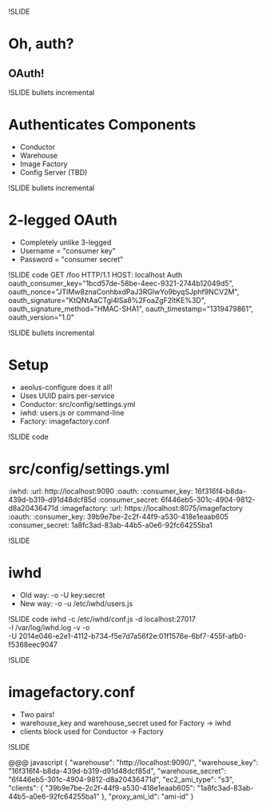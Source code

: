!SLIDE
# Oh, auth? #
## OAuth! ##

!SLIDE bullets incremental
# Authenticates Components #

* Conductor
* Warehouse
* Image Factory
* Config Server (TBD)

!SLIDE bullets incremental
# 2-legged OAuth #

* Completely unlike 3-legged
* Username = "consumer key"
* Password = "consumer secret"

!SLIDE code
 GET /foo HTTP/1.1
 HOST: localhost
 Auth oauth_consumer_key="1bcd57de-58be-4eec-9321-2744b12049d5",
   oauth_nonce="JTIMw8znaConhbxdPaJ3RGlwYo9byqSJphf9NCV2M",
   oauth_signature="KtQNtAaCTgi4lSa8%2FoaZgF2ltKE%3D",
   oauth_signature_method="HMAC-SHA1",
   oauth_timestamp="1319479861", oauth_version="1.0"

!SLIDE bullets incremental
# Setup #
* aeolus-configure does it all!
* Uses UUID pairs per-service
* Conductor: src/config/settings.yml
* iwhd: users.js or command-line
* Factory: imagefactory.conf

!SLIDE code
# src/config/settings.yml #
  :iwhd:
    :url: http://localhost:9090
    :oauth:
      :consumer_key: 16f316f4-b8da-439d-b319-d91d48dcf85d
      :consumer_secret: 6f446eb5-301c-4904-9812-d8a20436471d
  :imagefactory:
    :url: https://localhost:8075/imagefactory
    :oauth:
      :consumer_key: 39b9e7be-2c2f-44f9-a530-418e1eaab605
      :consumer_secret: 1a8fc3ad-83ab-44b5-a0e6-92fc64255ba1


!SLIDE
# iwhd #
* Old way: -o -U key:secret
* New way: -o -u /etc/iwhd/users.js

!SLIDE code
  iwhd -c /etc/iwhd/conf.js -d localhost:27017 \
  -l /var/log/iwhd.log -v -o \
  -U 2014e046-e2e1-4112-b734-f5e7d7a56f2e:01f1576e-6bf7-455f-afb0-f5368eec9047

!SLIDE
# imagefactory.conf #
* Two pairs!
* warehouse_key and warehouse_secret used for Factory -> iwhd
* clients block used for Conductor -> Factory


!SLIDE

  @@@ javascript
  {
    "warehouse": "http://localhost:9090/",
    "warehouse_key": "16f316f4-b8da-439d-b319-d91d48dcf85d",
    "warehouse_secret": "6f446eb5-301c-4904-9812-d8a20436471d",
    "ec2_ami_type": "s3",
    "clients": {
      "39b9e7be-2c2f-44f9-a530-418e1eaab605": "1a8fc3ad-83ab-44b5-a0e6-92fc64255ba1"
      },
    "proxy_ami_id": "ami-id"
  }
